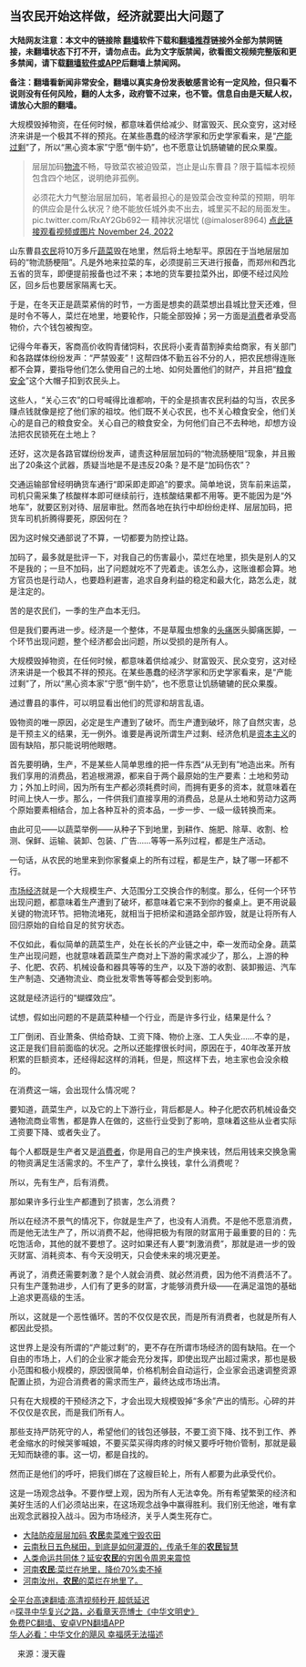  <!-- 面包屑导航 --> <h2>当农民开始这样做，经济就要出大问题了</h2> <p class="notice"><b>大陆网友注意：本文中的链接除 <a href="https://github.com/bannedbook/fanqiang" >翻墙</a>软件下载和<a href="https://github.com/killgcd/justmysocks/blob/master/README.md">翻墙推荐</a>链接外全部为禁网链接，未翻墙状态下打不开，请勿点击。此为文字版禁闻，欲看图文视频完整版和更多禁闻，请下载<a href="https://github.com/bannedbook/fanqiang">翻墙软件或APP</a>后翻墙上禁闻网。</p><p>备注：翻墙看新闻非常安全，翻墙以真实身份发表敏感言论有一定风险，但只看不说则没有任何风险，翻的人太多，政府管不过来，也不管。信息自由是天赋人权，请放心大胆的翻墙。</b></p>  <div class="entry"> <p id="summary">大规模毁掉物资，在任何时候，都意味着供给减少、财富毁灭、民众变穷，这对经济来讲是一个极其不祥的预兆。在某些愚蠢的经济学家和历史学家看来，是“<a href="https://www.bannedbook.org/bnews/tag/%e4%ba%a7%e8%83%bd%e8%bf%87%e5%89%a9/" class="st_tag internal_tag" rel="tag" title="标签 产能过剩 下的日志">产能过剩</a>”了，所以“黑心资本家”宁愿“倒牛奶”，也不愿意让饥肠辘辘的民众果腹。</p> <p id="conimg"></p> <blockquote><p>层层加码<a href="https://www.bannedbook.org/bnews/tag/%e7%89%a9%e6%b5%81/" class="st_tag internal_tag" rel="tag" title="标签 物流 下的日志">物流</a>不畅，导致菜农被迫毁菜，岂止是山东曹县？限于篇幅本视频包含四个地区，说明绝非孤例。</p> <p>必须花大力气整治层层加码，笔者最担心的是毁菜会改变种菜的预期，明年的供应会是什么状况？绝不能放任城外卖不出去，城里买不起的局面发生。 pic.twitter.com/RxAY2Gb692— 精神状况堪忧 (@imaloser8964) <a href="https://twitter.com/imaloser8964/status/1595789374641569792?ref_src=twsrc%5Etfw">点此链接观看视频或图片 November 24, 2022</a></p></blockquote> <p>山东曹县<a href="https://www.bannedbook.org/bnews/tag/%e5%86%9c%e6%b0%91/" class="st_tag internal_tag" rel="tag" title="标签 农民 下的日志">农民</a>将10万多斤<a href="https://www.bannedbook.org/bnews/tag/%e8%94%ac%e8%8f%9c/" class="st_tag internal_tag" rel="tag" title="标签 蔬菜 下的日志">蔬菜</a>毁在地里，然后将土地犁平。原因在于当地层层加码的“物流肠梗阻”。凡是外地来拉菜的车，必须提前三天进行报备，而郑州和西北五省的货车，即便提前报备也过不来；本地的货车要拉菜外出，即便不经过风险区，回乡后也要居家隔离七天。</p> <p>于是，在冬天正是蔬菜紧俏的时节，一方面是想卖的蔬菜想出县城比登天还难，但是时令不等人，菜烂在地里，地要轮作，只能全部毁掉；另一方面是<a href="https://www.bannedbook.org/bnews/tag/%e6%b6%88%e8%b4%b9/" class="st_tag internal_tag" rel="tag" title="标签 消费 下的日志">消费</a>者承受高物价，六个钱包被掏空。</p> <p>记得今年春天，客商高价收购青储饲料，农民将小麦青苗割掉卖给商家，有关部门和各路媒体纷纷发声：“严禁毁麦”！这帮四体不勤五谷不分的人，把农民想得连账都不会算，要指导他们怎么使用自己的土地、如何处置他们的财产，并且把“<a href="https://www.bannedbook.org/bnews/tag/%E7%B2%AE%E9%A3%9F%E5%AE%89%E5%85%A8/" class="st_tag internal_tag" rel="tag" title="标签 粮食安全 下的日志">粮食安全</a>”这个大帽子扣到农民头上。</p> <p>这些人，“关心三农”的口号喊得比谁都响，干的全是损害农民利益的勾当，农民多赚点钱就像是挖了他们家的祖坟。他们既不关心农民，也不关心粮食安全，他们关心的是自己的粮食安全。关心自己的粮食安全，为何他们自己不去种地，却想方设法把农民锁死在土地上？</p> <p>还好，这次是各路官媒纷纷发声，谴责这种层层加码的“物流肠梗阻”现象，并且搬出了20条这个武器，质疑当地是不是违反20条？是不是“加码伤农”？</p> <p>交通运输部曾经明确货车通行“即采即走即追”的要求。简单地说，货车前来运菜，司机只需采集了核酸样本即可继续前行，连核酸结果都不用等。更不能因为是“外地车”，就要区别对待、层层审批。然而各地在执行中却纷纷走样、层层加码，把货车司机折腾得要死，原因何在？</p>  <p>因为这时候交通部说了不算，一切都要为防控让路。</p> <p>加码了，最多就是批评一下，对我自己的伤害最小，菜烂在地里，损失是别人的又不是我的；一旦不加码，出了问题就吃不了兜着走。该怎么办，这账谁都会算。地方官员也是行动人，也要趋利避害，追求自身利益的稳定和最大化，路怎么走，就是注定的。</p> <p>苦的是农民们，一季的生产血本无归。</p> <p>但是我们要再进一步。经济是一个整体，不是草履虫想象的<a href="https://www.bannedbook.org/bnews/tag/%e5%a4%b4%e7%97%9b/" class="st_tag internal_tag" rel="tag" title="标签 头痛 下的日志">头痛</a>医头脚痛医脚，一个环节出现问题，整个经济都会出问题，所以受损的是所有人。</p> <p>大规模毁掉物资，在任何时候，都意味着供给减少、财富毁灭、民众变穷，这对经济来讲是一个极其不祥的预兆。在某些愚蠢的经济学家和历史学家看来，是“产能过剩”了，所以“黑心资本家”宁愿“倒牛奶”，也不愿意让饥肠辘辘的民众果腹。</p> <p>通过曹县的事件，可以明显看出他们的荒谬和胡言乱语。</p> <p>毁物资的唯一原因，必定是生产遭到了破坏。而生产遭到破坏，除了自然灾害，总是干预主义的结果，无一例外。谁要是再说所谓生产过剩、经济危机是<span class='wp_keywordlink'><a href="https://www.bannedbook.org/forum2/topic920.html" title="资本主义与自由" target="_blank">资本主义</a></span>的固有缺陷，那只能说明他眼瞎。</p> <p>首先要明确，生产，不是某些人简单思维的把一件东西“从无到有”地造出来。所有我们享用的消费品，若追根溯源，都来自于两个最原始的生产要素：土地和劳动力；外加上时间，因为所有生产都必须耗费时间，而拥有更多的资本，就意味着在时间上快人一步。那么，一件供我们直接享用的消费品，总是从土地和劳动力这两个原始要素相结合，加上各种互补的资本品，一步一步、一级一级转换而来。</p> <p>由此可见——以蔬菜举例——从种子下到地里，到耕作、施肥、除草、收割、检测、保鲜、运输、装卸、包装、广告……等等一系列过程，都是生产活动。</p> <p>一句话，从农民的地里来到你家餐桌上的所有过程，都是生产，缺了哪一环都不行。</p>  <p><a href="https://www.bannedbook.org/bnews/tag/%e5%b8%82%e5%9c%ba%e7%bb%8f%e6%b5%8e/" class="st_tag internal_tag" rel="tag" title="标签 市场经济 下的日志">市场经济</a>就是一个大规模生产、大范围分工交换合作的制度。那么，任何一个环节出现问题，都意味着生产遭到了破坏，都意味着它来不到你的餐桌上。更不用说最关键的物流环节。把物流堵死，就相当于把桥梁和道路全部炸毁，就是让将所有人回归原始的自给自足的贫穷状态。</p> <p>不仅如此，看似简单的蔬菜生产，处在长长的产业链之中，牵一发而动全身。蔬菜生产出现问题，也就意味着蔬菜生产商对上下游的需求减少了，那么，上游的种子、化肥、农药、机械设备和器具等等的生产，以及下游的收割、装卸搬运、汽车生产制造、交通物流业、商业批发零售等等都会受到影响。</p> <p>这就是经济运行的“蝴蝶效应”。</p> <p>试想，假如出问题的不是蔬菜种植一个行业，而是许多行业，结果是什么？</p> <p>工厂倒闭、百业萧条、供给奇缺、工资下降、物价上涨、工人失业……不幸的是，这正是我们目前面临的状况。之所以还能撑很长时间，原因在于，40年改革开放积累的巨额资本，还经得起这样的消耗，但是，照这样下去，地主家也会没余粮的。</p> <p>在消费这一端，会出现什么情况呢？</p> <p>要知道，蔬菜生产，以及它的上下游行业，背后都是人。种子化肥农药机械设备交通物流商业零售，都是靠人在做的，这些行业受到了影响，意味着这些从业者实际工资要下降、或者失业了。</p> <p>每个人都既是生产者又是<a href="https://www.bannedbook.org/bnews/tag/%E6%B6%88%E8%B4%B9%E8%80%85/" class="st_tag internal_tag" rel="tag" title="标签 消费者 下的日志">消费者</a>，你是用自己的生产换来钱，然后用钱来交换急需的物资满足生活需求的。不生产了，拿什么换钱，拿什么消费呢？</p> <p>所以，先有生产，后有消费。</p> <p>那如果许多行业生产都遭到了损害，怎么消费？</p>  <p>所以在经济不景气的情况下，你就是生产了，也没有人消费。不是他不愿意消费，而是他无法生产了，所以消费不起，他得把极为有限的财富用于最重要的目的：先吃饱活命，其他的就不要想了。这时如果还有人要“刺激消费”，那就是进一步的毁灭财富、消耗资本、有今天没明天，只会使未来的境况更差。</p> <p>再说了，消费还需要刺激？是个人就会消费、就必然消费，因为他不消费活不了。只有生产蓬勃进步，人们有了更多的财富，才能够消费升级——在满足温饱的基础上追求更高级的生活。</p> <p>所以，这就是一个恶性循环。苦的不仅仅是农民，而是所有消费者，也就是所有人都因此受损。</p> <p>这世界上是没有所谓的“产能过剩”的，更不存在所谓市场经济的固有缺陷。在一个自由的市场上，人们的企业家才能会充分发挥，即使出现产出超过需求，那也是极小范围和极小规模的，原因很简单，价格机制会自动运行，企业家会迅速调整资源配置止损，为迎合消费者的需求而生产，最终达成市场出清。</p> <p>只有在大规模的干预经济之下，才会出现大规模毁掉“多余”产出的情形。心碎的并不仅仅是农民，而是我们所有人。</p> <p>那些支持严防死守的人，希望他们的钱包还够鼓，不要工资下降、找不到工作、养老金缩水的时候哭爹喊娘，不要买菜买得肉疼的时候又要呼吁物价管制，那就是最无知而缺德的事。这一切，都是自找的。</p> <p>然而正是他们的呼吁，把我们绑在了这艘巨轮上，所有人都要为此承受代价。</p> <p>这是一场观念战争。不要作壁上观，因为所有人无法幸免。所有希望繁荣的经济和美好生活的人们必须站出来，在这场观念战争中赢得胜利。我们别无他途，唯有拿出观念武器投入战斗。因为市场经济，关乎人类生死存亡。</p> <!--<div id="taboola-mid-1"></div>--><ul class='op-related-articles' title='相关阅读'> <li><a href='https://www.bannedbook.org/bnews/topimagenews/20221123/1815084.html' target='_blank'>大陆防疫层层加码 <b>农民</b>卖菜难宁毁农田</a></li> <li><a href='https://www.bannedbook.org/bnews/funmedia/20221120/1813846.html' target='_blank'>云南秋日五色梯田，到底是如何灌溉的，传承千年的<b>农民</b>智慧</a></li> <li><a href='https://www.bannedbook.org/bnews/lifebaike/20221118/1812963.html' target='_blank'>人类命运共同体？延安<b>农民</b>的穷困令周恩来震惊</a></li> <li><a href='https://www.bannedbook.org/bnews/cnnews/20221117/1812721.html' target='_blank'>河南<b>农民</b>:菜烂在地里，降价70%卖不掉</a></li> <li><a href='https://www.bannedbook.org/bnews/bannedvideo/20221112/1810297.html' target='_blank'>河南汝州，<b>农民</b>的菜烂在地里了。</a></li> </ul> <p class="texttj"> <a href="https://github.com/bannedbook/fanqiang/wiki/V2ray%E6%9C%BA%E5%9C%BA" target="_blank">全平台高速翻墙:高清视频秒开,超低延迟</a><br/> 🔥<a href="https://www.bannedbook.org/bnews/comments/20220808/1768773.html" target="_blank">探寻中华复兴之路，必看章天亮博士《中华文明史》</a><br/> <a href="https://github.com/bannedbook/fanqiang/wiki/%E7%A6%81%E9%97%BB%E7%BD%91%E5%AE%89%E5%8D%93%E7%BF%BB%E5%A2%99%E6%96%B0%E9%97%BBAPP" target="_blank">免费PC翻墙、安卓VPN翻墙APP</a><br/> <a href="https://www.bannedbook.org/bnews/comments/20220220/1694796.html" target="_blank">华人必看：中华文化的飓风 幸福感无法描述</a><br/> </p><p class="src-info">　来源：漫天霾 </p> <a name='sharetosocial'></a> <div style="margin-bottom:5px;padding-bottom:5px;clear:both"> <div id="archive-pix-1" class="banner-ads"> <!-- AuctionX Display platform tag START --> <div id="27602x728x90x621x_ADSLOT1" clicktrack="%%CLICK_URL_ESC%%"></div>  <!-- AuctionX Display platform tag END --> </div> <div id="archive-pix-2" class="banner-ads"> <!-- AuctionX Display platform tag START --> <div id="27556x300x250x621x_ADSLOT1" clicktrack="%%CLICK_URL_ESC%%" style="margin:0 auto;text-align:center"></div>  <!-- AuctionX Display platform tag END --> </div> </div>  <div id="archive-pix-1" class="banner-ads"> <!-- AuctionX Display platform tag START --> <div id="27603x728x90x621x_ADSLOT1" clicktrack="%%CLICK_URL_ESC%%"></div>  <!-- AuctionX Display platform tag END --> </div> </div><!--END ENTRY--> 